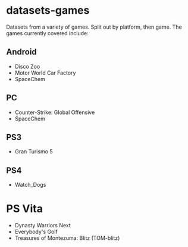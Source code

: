 datasets-games
====================
Datasets from a variety of games. Split out by platform, then game. The games currently covered include:

## Android
* Disco Zoo
* Motor World Car Factory
* SpaceChem

## PC
* Counter-Strike: Global Offensive
* SpaceChem

## PS3
* Gran Turismo 5

## PS4
* Watch_Dogs

# PS Vita
* Dynasty Warriors Next
* Everybody's Golf
* Treasures of Montezuma: Blitz (TOM-blitz)